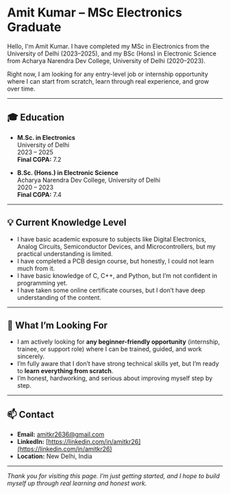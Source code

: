 # Amit Kumar – MSc Electronics Graduate

Hello, I'm Amit Kumar. I have completed my MSc in Electronics from the University of Delhi (2023–2025), and my BSc (Hons) in Electronic Science from Acharya Narendra Dev College, University of Delhi (2020–2023).

Right now, I am looking for any entry-level job or internship opportunity where I can start from scratch, learn through real experience, and grow over time.

---

## 🎓 Education

- **M.Sc. in Electronics**  
  University of Delhi  
  2023 – 2025  
  **Final CGPA:** 7.2

- **B.Sc. (Hons.) in Electronic Science**  
  Acharya Narendra Dev College, University of Delhi  
  2020 – 2023  
  **Final CGPA:** 7.4

---

## 💡 Current Knowledge Level

- I have basic academic exposure to subjects like Digital Electronics, Analog Circuits, Semiconductor Devices, and Microcontrollers, but my practical understanding is limited.
- I have completed a PCB design course, but honestly, I could not learn much from it.
- I have basic knowledge of C, C++, and Python, but I’m not confident in programming yet.
- I have taken some online certificate courses, but I don’t have deep understanding of the content.

---

## 🧭 What I’m Looking For

- I am actively looking for **any beginner-friendly opportunity** (internship, trainee, or support role) where I can be trained, guided, and work sincerely.
- I’m fully aware that I don’t have strong technical skills yet, but I’m ready to **learn everything from scratch**.
- I’m honest, hardworking, and serious about improving myself step by step.

---

## 📫 Contact

- **Email:** amitkr2636@gmail.com  
- **LinkedIn:** [https://linkedin.com/in/amitkr26](https://linkedin.com/in/amitkr26)  
- **Location:** New Delhi, India

---

*Thank you for visiting this page. I’m just getting started, and I hope to build myself up through real learning and honest work.*
